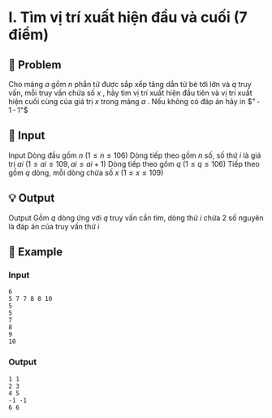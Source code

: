 # I. Tìm vị trí xuất hiện đầu và cuối (7 điểm)

## 📖 Problem

Cho mảng
$a$
gồm
$n$
phần tử được sắp xếp tăng dần từ bé tới lớn và
$q$
truy vấn, mỗi truy vấn chứa số
$x$
, hãy tìm vị trí xuất hiện đầu tiên và vị trí xuất hiện cuối cùng của giá trị
$x$
trong mảng
$a$
. Nếu không có đáp án hãy in
$" - 1 - 1"$


## 🧩 Input

Input
Dòng đầu gồm
$n$
$(1 ≤n≤ 106)$
Dòng tiếp theo gồm
$n$
số, số thứ
$i$
là giá trị
$ai$
$(1 ≤ai≤ 109,ai≤ai+ 1)$
Dòng tiếp theo gồm
$q$
$(1 ≤q≤ 106)$
Tiếp theo gồm
$q$
dòng, mỗi dòng chứa số
$x$
$(1 ≤x≤ 109)$


## 💡 Output

Output
Gồm
$q$
dòng ứng với
$q$
truy vấn cần tìm, dòng thứ
$i$
chứa
$2$
số nguyên là đáp án của truy vấn thứ
$i$


## 🧠 Example

### Input

```text
6
5 7 7 8 8 10
5
5
7
8
9
10
```

### Output

```text
1 1
2 3
4 5
-1 -1
6 6
```



